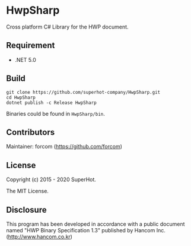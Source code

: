 HwpSharp
========

Cross platform C# Library for the HWP document.


Requirement
-----------

- .NET 5.0


Build
-----

    git clone https://github.com/superhot-company/HwpSharp.git
    cd HwpSharp
    dotnet publish -c Release HwpSharp

Binaries could be found in `HwpSharp/bin`.


Contributors
------------

Maintainer: forcom (<https://github.com/forcom>)


License
-------

Copyright (c) 2015 - 2020 SuperHot.

The MIT License.


Disclosure
----------

This program has been developed in accordance with a public document named "HWP Binary Specification 1.3" published by Hancom Inc. (<http://www.hancom.co.kr>)
